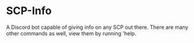 # SCP-Info
A Discord bot capable of giving info on any SCP out there. There are many other commands as well, view them by running 'help.
